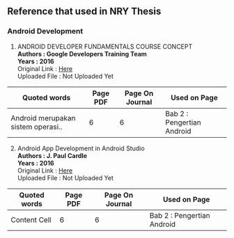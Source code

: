 ## Reference that used in NRY Thesis

### Android Development

1. ANDROID DEVELOPER FUNDAMENTALS COURSE CONCEPT\
<strong>Authors : Google Developers Training Team </strong>\
<strong>Years : 2016 </strong>\
Original Link : 
<a href="https://google-developer-training.github.io/android-developer-fundamentals-course-concepts/en/android-developer-fundamentals-course-concepts-en.pdf">Here</a><br>
Uploaded File : Not Uploaded Yet

| Quoted words  | Page PDF | Page On Journal| Used on Page |
| ------------- | ------------- | ---| ------------ |
| Android merupakan sistem operasi..  | 6  |   6           | Bab 2 : Pengertian Android |

2. Android App Development in Android Studio\
<strong>Authors : J. Paul Cardle </strong>\
<strong>Years : 2016 </strong>\
Original Link : 
<a href="http://projanco.com/Library/Android%20App%20Development%20in%20Android%20Studio%20-%20Java%20plus%20Android%20edition%20for%20beginners.pdf">Here</a><br>
Uploaded File : Not Uploaded Yet

| Quoted words  | Page PDF | Page On Journal| Used on Page |
| ------------- | ------------- | ---| ------------ |
| Content Cell  | 6  |   6           | Bab 2 : Pengertian Android |
